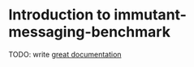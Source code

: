# Introduction to immutant-messaging-benchmark

TODO: write [great documentation](http://jacobian.org/writing/what-to-write/)

